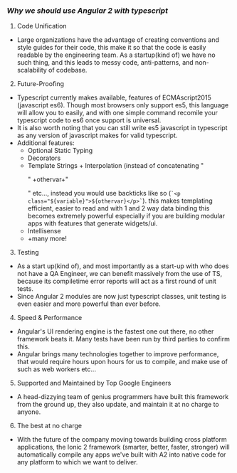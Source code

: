 ### *Why we should use Angular 2 with typescript*

1. Code Unification

  * Large organizations have the advantage of creating conventions and style guides for their code, this make it so that the code is easily readable by the engineering team. As a startup(kind of) we have no such thing, and this leads to messy code, anti-patterns, and non-scalability of codebase.
  
2. Future-Proofing
  
  * Typescript currently makes available, features of ECMAscript2015 (javascript es6). Though most browsers only support es5, this language will allow you to easily, and with one simple command recomile your typescript code to es6 once support is universal. 
  * It is also worth noting that you can still write es5 javascript in typescript as any version of javascript makes for valid typescript.
  * Additional features:
    * Optional Static Typing
    * Decorators
    * Template Strings + Interpolation (instead of concatenating "<p class='"+variable+"'>" +othervar+"</p>" etc..., instead you would use backticks like so (`` `<p class="${variable}">${othervar}</p>` ``). this makes templating efficient, easier to read and with 1 and 2 way data binding this becomes extremely powerful especially if you are building modular apps with features that generate widgets/ui.
    * Intellisense 
    * +many more!

3. Testing
  
  * As a start up(kind of), and most importantly as a start-up with who does not have a QA Engineer, we can benefit massively from the use of TS, because its compiletime error reports will act as a first round of unit tests.
  * Since Angular 2 modules are now just typescript classes, unit testing is even easier and more powerful than ever before.

4. Speed & Performance
  
  * Angular's UI rendering engine is the fastest one out there, no other framework beats it. Many tests have been run by  third parties to confirm this. 
  * Angular brings many technologies together to improve performance, that would require hours upon hours for us to       compile, and make use of such as web workers etc...

5. Supported and Maintained by Top Google Engineers
  
  * A head-dizzying team of genius programmers have built this framework from the ground up, they also update, and maintain it at no charge to anyone.

6. The best at no charge
  
  * With the future of the company moving towards building cross platform applications, the Ionic 2 framework (smarter, better, faster, stronger) will automatically compile any apps we've built with A2 into native code for any platform to which we want to deliver. 
